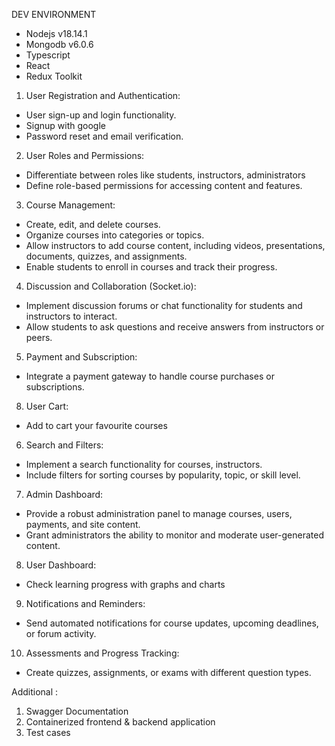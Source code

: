 DEV ENVIRONMENT

- Nodejs v18.14.1
- Mongodb v6.0.6
- Typescript
- React
- Redux Toolkit

1. User Registration and Authentication:

- User sign-up and login functionality.
- Signup with google
- Password reset and email verification.

2. User Roles and Permissions:

- Differentiate between roles like students, instructors, administrators
- Define role-based permissions for accessing content and features.

3. Course Management:

- Create, edit, and delete courses.
- Organize courses into categories or topics.
- Allow instructors to add course content, including videos, presentations, documents, quizzes, and assignments.
- Enable students to enroll in courses and track their progress.

4. Discussion and Collaboration (Socket.io):

- Implement discussion forums or chat functionality for students and instructors to interact.
- Allow students to ask questions and receive answers from instructors or peers.

5. Payment and Subscription:

- Integrate a payment gateway to handle course purchases or subscriptions.

8. User Cart:

- Add to cart your favourite courses

6. Search and Filters:

- Implement a search functionality for courses, instructors.
- Include filters for sorting courses by popularity, topic, or skill level.

7. Admin Dashboard:

- Provide a robust administration panel to manage courses, users, payments, and site content.
- Grant administrators the ability to monitor and moderate user-generated content.

8. User Dashboard:

- Check learning progress with graphs and charts

9. Notifications and Reminders:

- Send automated notifications for course updates, upcoming deadlines, or forum activity.

10. Assessments and Progress Tracking:

- Create quizzes, assignments, or exams with different question types.

Additional :

1. Swagger Documentation
2. Containerized frontend & backend application
3. Test cases
